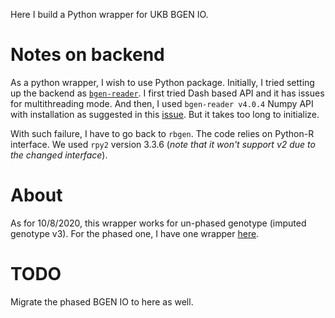 Here I build a Python wrapper for UKB BGEN IO. 

# Notes on backend

As a python wrapper, I wish to use Python package. 
Initially, I tried setting up the backend as [`bgen-reader`](https://bgen-reader.readthedocs.io/en/latest/index.html).
I first tried Dash based API and it has issues for multithreading mode.
And then, I used `bgen-reader v4.0.4` Numpy API with installation as suggested in this [issue](https://github.com/limix/bgen-reader-py/issues/30).
But it takes too long to initialize.

With such failure, I have to go back to `rbgen`.
The code relies on Python-R interface. 
We used `rpy2` version 3.3.6 (*note that it won't support v2 due to the changed interface*).

# About 

As for 10/8/2020, this wrapper works for un-phased genotype (imputed genotype v3). 
For the phased one, I have one wrapper [here](https://github.com/liangyy/haplotype-po/blob/master/scripts/prs/ukb_hap_reader.py).

# TODO

Migrate the phased BGEN IO to here as well.
